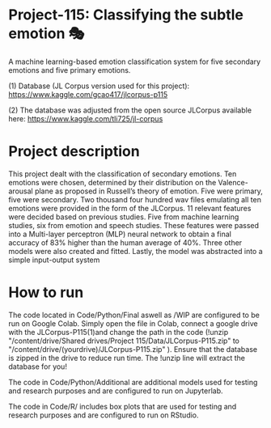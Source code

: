 # Project-115: Classifying the subtle emotion 🎭
A machine learning-based emotion classification system for five secondary emotions and five primary emotions.

(1) Database (JL Corpus version used for this project): https://www.kaggle.com/gcao417/jlcorpus-p115

(2) The database was adjusted from the open source JLCorpus available here: https://www.kaggle.com/tli725/jl-corpus

# Project description
This project dealt with the classification of secondary emotions. Ten emotions were chosen, determined by their distribution on the Valence-arousal plane as proposed in Russell’s theory of emotion. Five were primary, five were secondary. Two thousand four hundred wav files emulating all ten emotions were provided in the form of the JLCorpus. 11 relevant features were decided based on previous studies. Five from machine learning studies, six from emotion and speech studies. These features were passed into a Multi-layer perceptron (MLP) neural network to obtain a final accuracy of 83% higher than the human average of 40%. Three other models were also created and fitted. Lastly, the model was abstracted into a simple input-output system

# How to run
The code located in Code/Python/Final aswell as /WIP are configured to be run on Google Colab. Simply open the file in Colab, connect a google drive with the JLCorpus-P115(1)and change the path in the code (!unzip "/content/drive/Shared drives/Project 115/Data/JLCorpus-P115.zip" to "/content/drive/(yourdrive)/JLCorpus-P115.zip" ). Ensure that the database is zipped in the drive to reduce run time. The !unzip line will extract the database for you! 

The code in Code/Python/Additional are additional models used for testing and research purposes and are configured to run on Jupyterlab.

The code in Code/R/ includes box plots that are used for testing and research purposes and are configured to run on RStudio.
